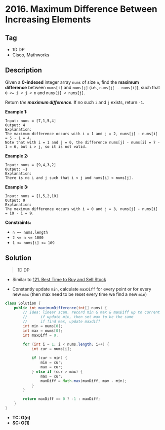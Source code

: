# 2016. Maximum Difference Between Increasing Elements

## Tag

- 1D DP
- Cisco, Mathworks

## Description 

Given a **0-indexed** integer array `nums` of size `n`, find the **maximum difference** between `nums[i]` and `nums[j]` (i.e., `nums[j] - nums[i]`), such that `0 <= i < j < n` and `nums[i] < nums[j]`.

Return *the **maximum difference**.* If no such `i` and `j` exists, return `-1`.

 

**Example 1:**

```
Input: nums = [7,1,5,4]
Output: 4
Explanation:
The maximum difference occurs with i = 1 and j = 2, nums[j] - nums[i] = 5 - 1 = 4.
Note that with i = 1 and j = 0, the difference nums[j] - nums[i] = 7 - 1 = 6, but i > j, so it is not valid.
```

**Example 2:**

```
Input: nums = [9,4,3,2]
Output: -1
Explanation:
There is no i and j such that i < j and nums[i] < nums[j].
```

**Example 3:**

```
Input: nums = [1,5,2,10]
Output: 9
Explanation:
The maximum difference occurs with i = 0 and j = 3, nums[j] - nums[i] = 10 - 1 = 9.
```

 

**Constraints:**

- `n == nums.length`
- `2 <= n <= 1000`
- `1 <= nums[i] <= 109`



## Solution

> 1D DP

- Similar to [121. Best Time to Buy and Sell Stock](https://github.com/Tianhao-Li/Leetcode/blob/main/DP/121.%20Best%20Time%20to%20Buy%20and%20Sell%20Stock.md)

- Constantly update `min`, calculate `maxDiff` for every point or for every new `max` (then max need to be reset every time we find a new `min`)

```java
class Solution {
    public int maximumDifference(int[] nums) {
        // Idea: linear scan, record min & max & maxDiff up to current position
        //      if update min, then set max to be the same
        //      if find max, update maxdiff
        int min = nums[0];
        int max = nums[0];
        int maxDiff = 0;

        for (int i = 1; i < nums.length; i++) {
            int cur = nums[i];
            
            if (cur < min) {
                min = cur;
                max = cur;
            } else if (cur > max) {
                max = cur;
                maxDiff = Math.max(maxDiff, max - min);
            }
        }

        return maxDiff == 0 ? -1 : maxDiff;
    }
}
```

- **TC: O(n)**
- **SC: O(1)**